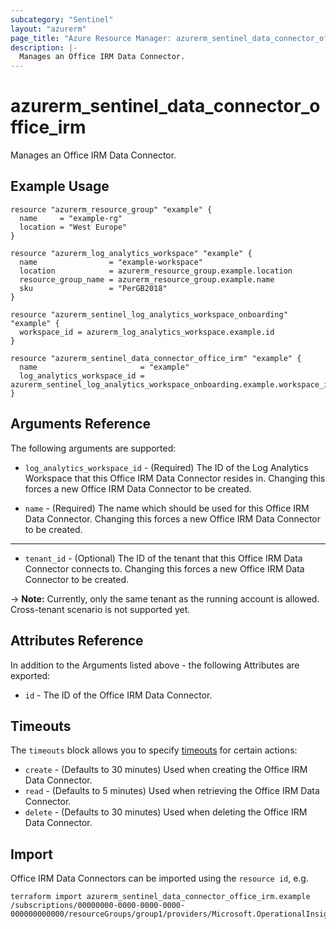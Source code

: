 ```yaml
---
subcategory: "Sentinel"
layout: "azurerm"
page_title: "Azure Resource Manager: azurerm_sentinel_data_connector_office_irm"
description: |-
  Manages an Office IRM Data Connector.
---
```


# azurerm_sentinel_data_connector_office_irm

Manages an Office IRM Data Connector.

## Example Usage

```hcl
resource "azurerm_resource_group" "example" {
  name     = "example-rg"
  location = "West Europe"
}

resource "azurerm_log_analytics_workspace" "example" {
  name                = "example-workspace"
  location            = azurerm_resource_group.example.location
  resource_group_name = azurerm_resource_group.example.name
  sku                 = "PerGB2018"
}

resource "azurerm_sentinel_log_analytics_workspace_onboarding" "example" {
  workspace_id = azurerm_log_analytics_workspace.example.id
}

resource "azurerm_sentinel_data_connector_office_irm" "example" {
  name                       = "example"
  log_analytics_workspace_id = azurerm_sentinel_log_analytics_workspace_onboarding.example.workspace_id
}
```

## Arguments Reference

The following arguments are supported:

* `log_analytics_workspace_id` - (Required) The ID of the Log Analytics Workspace that this Office IRM Data Connector resides in. Changing this forces a new Office IRM Data Connector to be created.

* `name` - (Required) The name which should be used for this Office IRM Data Connector. Changing this forces a new Office IRM Data Connector to be created.

---

* `tenant_id` - (Optional) The ID of the tenant that this Office IRM Data Connector connects to. Changing this forces a new Office IRM Data Connector to be created.

-> **Note:** Currently, only the same tenant as the running account is allowed. Cross-tenant scenario is not supported yet.

## Attributes Reference

In addition to the Arguments listed above - the following Attributes are exported:

* `id` - The ID of the Office IRM Data Connector.

## Timeouts

The `timeouts` block allows you to specify [timeouts](https://www.terraform.io/language/resources/syntax#operation-timeouts) for certain actions:

* `create` - (Defaults to 30 minutes) Used when creating the Office IRM Data Connector.
* `read` - (Defaults to 5 minutes) Used when retrieving the Office IRM Data Connector.
* `delete` - (Defaults to 30 minutes) Used when deleting the Office IRM Data Connector.

## Import

Office IRM Data Connectors can be imported using the `resource id`, e.g.

```shell
terraform import azurerm_sentinel_data_connector_office_irm.example /subscriptions/00000000-0000-0000-0000-000000000000/resourceGroups/group1/providers/Microsoft.OperationalInsights/workspaces/workspace1/providers/Microsoft.SecurityInsights/dataConnectors/dc1
```
